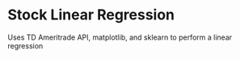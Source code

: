 # Stock Linear Regression

Uses TD Ameritrade API, matplotlib, and sklearn to perform a linear regression

